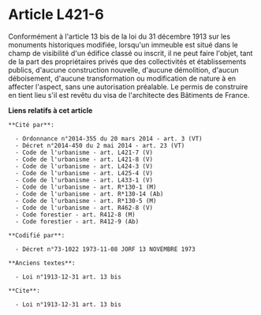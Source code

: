 # Article L421-6

Conformément à l'article 13 bis de la loi du 31 décembre 1913 sur les monuments historiques modifiée, lorsqu'un immeuble est
situé dans le champ de visibilité d'un édifice classé ou inscrit, il ne peut faire l'objet, tant de la part des propriétaires
privés que des collectivités et établissements publics, d'aucune construction nouvelle, d'aucune démolition, d'aucun
déboisement, d'aucune transformation ou modification de nature à en affecter l'aspect, sans une autorisation préalable. Le
permis de construire en tient lieu s'il est revêtu du visa de l'architecte des Bâtiments de France.

**Liens relatifs à cet article**

	**Cité par**:

	  - Ordonnance n°2014-355 du 20 mars 2014 - art. 3 (VT)
	  - Décret n°2014-450 du 2 mai 2014 - art. 23 (VT)
	  - Code de l'urbanisme - art. L421-7 (V)
	  - Code de l'urbanisme - art. L421-8 (V)
	  - Code de l'urbanisme - art. L424-3 (V)
	  - Code de l'urbanisme - art. L425-4 (V)
	  - Code de l'urbanisme - art. L433-1 (V)
	  - Code de l'urbanisme - art. R*130-1 (M)
	  - Code de l'urbanisme - art. R*130-14 (Ab)
	  - Code de l'urbanisme - art. R*130-5 (M)
	  - Code de l'urbanisme - art. R462-8 (V)
	  - Code forestier - art. R412-8 (M)
	  - Code forestier - art. R412-9 (Ab)

	**Codifié par**:

	  - Décret n°73-1022 1973-11-08 JORF 13 NOVEMBRE 1973

	**Anciens textes**:

	  - Loi n°1913-12-31 art. 13 bis

	**Cite**:

	  - Loi n°1913-12-31 art. 13 bis
